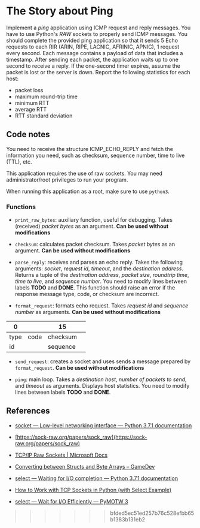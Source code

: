 # The Story about Ping

Implement a *ping* application using ICMP request and reply messages. You have to use Python's *RAW* sockets to properly send ICMP messages. You should complete the provided ping application so that it sends 5 Echo requests to each RIR (ARIN, RIPE, LACNIC, AFRINIC, APNIC), 1 request every second. Each message contains a payload of data that includes a timestamp. After sending each packet, the application waits up to one second to receive a reply. If the one-second timer expires, assume the packet is lost or the server is down. Report the following statistics for each host:

* packet loss
* maximum round-trip time
* minimum RTT
* average RTT
* RTT standard deviation

## Code notes

You need to receive the structure ICMP_ECHO_REPLY and fetch the information you need, such as checksum, sequence number, time to live (TTL), etc.

This application requires the use of raw sockets. You may need administrator/root privileges to run your program.

When running this application as a root, make sure to use `python3`.

### Functions

* `print_raw_bytes`: auxiliary function, useful for debugging. Takes (received) *packet bytes* as an argument. **Can be used without modifications**

* `checksum`: calculates packet checksum. Takes *packet bytes* as an argument. **Can be used without modifications**

* `parse_reply`: receives and parses an echo reply. Takes the following arguments: *socket*, *request id*, *timeout*, and the *destination address*. Returns a tuple of the *destination address*, *packet size*, *roundtrip time*, *time to live*, and *sequence number*. You need to modify lines between labels **TODO** and **DONE**. This function should raise an error if the response message type, code, or checksum are incorrect.

* `format_request`: formats echo request. Takes *request id* and *sequence number* as arguments. **Can be used without modifications**

0 || 15 ||
---|---|---|---
type | code | checksum
id || sequence


* `send_request`: creates a socket and uses sends a message prepared by `format_request`. **Can be used without modifications**

* `ping`: main loop. Takes a *destination host*, *number of packets to send*, and *timeout* as arguments. Displays host statistics. You need to modify lines between labels **TODO** and **DONE**.

## References

* [socket — Low-level networking interface — Python 3.7.1 documentation](https://docs.python.org/3/library/socket.html)

* [https://sock-raw.org/papers/sock_raw](https://sock-raw.org/papers/sock_raw)

* [TCP/IP Raw Sockets | Microsoft Docs](https://docs.microsoft.com/en-us/windows/desktop/WinSock/tcp-ip-raw-sockets-2)

* [Converting between Structs and Byte Arrays – GameDev<T>](http://genericgamedev.com/general/converting-between-structs-and-byte-arrays/)

* [select — Waiting for I/O completion — Python 3.7.1 documentation](https://docs.python.org/3/library/select.html)

* [How to Work with TCP Sockets in Python (with Select Example)](https://steelkiwi.com/blog/working-tcp-sockets/)

* [select — Wait for I/O Efficiently — PyMOTW 3](https://pymotw.com/3/select/)
>>>>>>> bfded5ec51ed257b76c528efbb65b1383b131eb2
